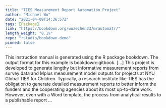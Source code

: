 ```yaml
---
title: "TIES Measurement Report Automation Project"
author: "Michael Wu"
date: "2021-04-09T14:36:57Z"
tags: [Package]
link: "https://bookdown.org/wuzezhen33/mrautomatr/"
length_weight: "8.1%"
repo: "rstudio/bookdown-demo"
pinned: false
---
```


This instruction manual is generated using the R package bookdown. The output format for this example is bookdown::gitbook. [...] This project is developed to generate lengthy but informative measurement reports from survey data and Mplus measurement model outputs for projects at NYU Global TIES for Children. Typically, a research institute like TIES has the obligation to generate detailed measurement reports to better inform the funders and the cooperating agencies about its most up-to-date work. However, even with a Word template, the process from analytical results to a publishable report ...
